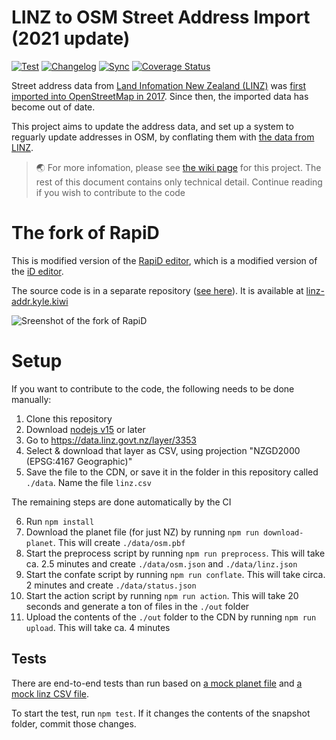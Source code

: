 # LINZ to OSM Street Address Import (2021 update)

[![Test](https://github.com/osm-nz/linz-address-import/actions/workflows/ci.yml/badge.svg)](https://github.com/osm-nz/linz-address-import/actions/workflows/ci.yml)
[![Changelog](https://github.com/osm-nz/linz-address-import/actions/workflows/changelog.yml/badge.svg)](https://github.com/osm-nz/linz-address-import/actions/workflows/changelog.yml)
[![Sync](https://github.com/osm-nz/linz-address-import/actions/workflows/sync.yml/badge.svg)](https://github.com/osm-nz/linz-address-import/actions/workflows/sync.yml)
[![Coverage Status](https://coveralls.io/repos/github/osm-nz/linz-address-import/badge.svg?branch=main)](https://coveralls.io/github/osm-nz/linz-address-import?branch=main)

Street address data from [Land Infomation New Zealand (LINZ)](https://linz.govt.nz) was [first imported into OpenStreetMap in 2017](https://wiki.openstreetmap.org/wiki/LINZ/Address_Import). Since then, the imported data has become out of date.

This project aims to update the address data, and set up a system to reguarly update addresses in OSM, by conflating them with [the data from LINZ](https://data.linz.govt.nz/layer/3353).

> 🌏 For more infomation, please see [the wiki page](<https://wiki.openstreetmap.org/wiki/Import/New_Zealand_Street_Addresses_(2021)>) for this project. The rest of this document contains only technical detail. Continue reading if you wish to contribute to the code

# The fork of RapiD

This is modified version of the [RapiD editor](https://github.com/facebookincubator/rapid), which is a modified version of the [iD editor](https://github.com/openstreetmap/iD).

The source code is in a separate repository ([see here](https://github.com/osm-nz/RapiD)). It is available at [linz-addr.kyle.kiwi](https://linz-addr.kyle.kiwi)

![Sreenshot of the fork of RapiD](https://linz-addr.kyle.kiwi/img/header.png)

# Setup

If you want to contribute to the code, the following needs to be done manually:

1. Clone this repository
2. Download [nodejs v15](https://nodejs.org) or later
3. Go to https://data.linz.govt.nz/layer/3353
4. Select & download that layer as CSV, using projection "NZGD2000 (EPSG:4167 Geographic)"
5. Save the file to the CDN, or save it in the folder in this repository called `./data`. Name the file `linz.csv`

The remaining steps are done automatically by the CI

6. Run `npm install`
7. Download the planet file (for just NZ) by running `npm run download-planet`. This will create `./data/osm.pbf`
8. Start the preprocess script by running `npm run preprocess`. This will take ca. 2.5 minutes and create `./data/osm.json` and `./data/linz.json`
9. Start the confate script by running `npm run conflate`. This will take circa. 2 minutes and create `./data/status.json`
10. Start the action script by running `npm run action`. This will take 20 seconds and generate a ton of files in the `./out` folder
11. Upload the contents of the `./out` folder to the CDN by running `npm run upload`. This will take ca. 4 minutes

## Tests

There are end-to-end tests than run based on [a mock planet file](src/__tests__/mock/planet.xml) and [a mock linz CSV file](src/__tests__/mock/linz-dump.csv).

To start the test, run `npm test`. If it changes the contents of the snapshot folder, commit those changes.
